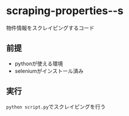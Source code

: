 # scraping-properties--s
物件情報をスクレイピングするコード

## 前提
- pythonが使える環境
- seleniumがインストール済み

## 実行
`python script.py`でスクレイピングを行う
